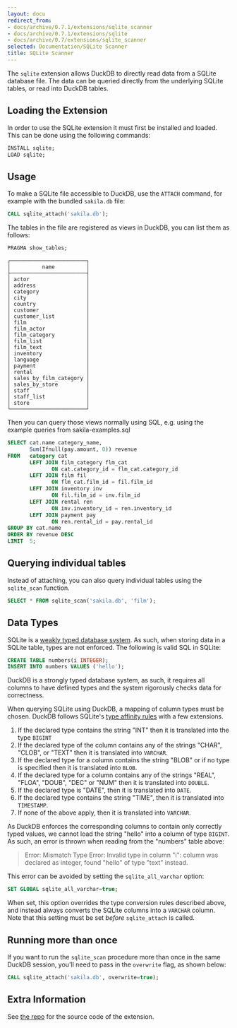 ```yaml
---
layout: docu
redirect_from:
- docs/archive/0.7.1/extensions/sqlite_scanner
- docs/archive/0.7.1/extensions/sqlite
- docs/archive/0.7/extensions/sqlite_scanner
selected: Documentation/SQLite Scanner
title: SQLite Scanner
---
```


The `sqlite` extension allows DuckDB to directly read data from a SQLite database file. The data can be queried directly from the underlying SQLite tables, or read into DuckDB tables.

## Loading the Extension

In order to use the SQLite extension it must first be installed and loaded. This can be done using the following commands:

```sql
INSTALL sqlite;
LOAD sqlite;
```

## Usage

To make a SQLite file accessible to DuckDB, use the `ATTACH` command, for example with the bundled `sakila.db` file:

```sql
CALL sqlite_attach('sakila.db');
```

The tables in the file are registered as views in DuckDB, you can list them as follows:

```sql
PRAGMA show_tables;
```
```
┌────────────────────────┐
│          name          │
├────────────────────────┤
│ actor                  │
│ address                │
│ category               │
│ city                   │
│ country                │
│ customer               │
│ customer_list          │
│ film                   │
│ film_actor             │
│ film_category          │
│ film_list              │
│ film_text              │
│ inventory              │
│ language               │
│ payment                │
│ rental                 │
│ sales_by_film_category │
│ sales_by_store         │
│ staff                  │
│ staff_list             │
│ store                  │
└────────────────────────┘
```

Then you can query those views normally using SQL, e.g. using the example queries from sakila-examples.sql

```sql
SELECT cat.name category_name, 
       Sum(Ifnull(pay.amount, 0)) revenue 
FROM   category cat 
       LEFT JOIN film_category flm_cat 
              ON cat.category_id = flm_cat.category_id 
       LEFT JOIN film fil 
              ON flm_cat.film_id = fil.film_id 
       LEFT JOIN inventory inv 
              ON fil.film_id = inv.film_id 
       LEFT JOIN rental ren 
              ON inv.inventory_id = ren.inventory_id 
       LEFT JOIN payment pay 
              ON ren.rental_id = pay.rental_id 
GROUP BY cat.name 
ORDER BY revenue DESC 
LIMIT  5; 
```

## Querying individual tables

Instead of attaching, you can also query individual tables using the `sqlite_scan` function.

```sql
SELECT * FROM sqlite_scan('sakila.db', 'film');
```

## Data Types

SQLite is a [weakly typed database system](https://www.sqlite.org/datatype3.html). As such, when storing data in a SQLite table, types are not enforced. The following is valid SQL in SQLite:

```sql
CREATE TABLE numbers(i INTEGER);
INSERT INTO numbers VALUES ('hello');
```

DuckDB is a strongly typed database system, as such, it requires all columns to have defined types and the system rigorously checks data for correctness.

When querying SQLite using DuckDB, a mapping of column types must be chosen. DuckDB follows SQLite's [type affinity rules](https://www.sqlite.org/datatype3.html#type_affinity) with a few extensions.

1. If the declared type contains the string "INT" then it is translated into the type `BIGINT`
2. If the declared type of the column contains any of the strings "CHAR", "CLOB", or "TEXT" then it is translated into `VARCHAR`.
3. If the declared type for a column contains the string "BLOB" or if no type is specified then it is translated into `BLOB`.
4. If the declared type for a column contains any of the strings "REAL", "FLOA", "DOUB", "DEC" or "NUM" then it is translated into `DOUBLE`.
5. If the declared type is "DATE", then it is translated into `DATE`.
6. If the declared type contains the string "TIME", then it is translated into `TIMESTAMP`.
7. If none of the above apply, then it is translated into `VARCHAR`.

As DuckDB enforces the corresponding columns to contain only correctly typed values, we cannot load the string "hello" into a column of type `BIGINT`. As such, an error is thrown when reading from the "numbers" table above:

> Error: Mismatch Type Error: Invalid type in column "i": column was declared as integer, found "hello" of type "text" instead.

This error can be avoided by setting the `sqlite_all_varchar` option:

```sql
SET GLOBAL sqlite_all_varchar=true;
```

When set, this option overrides the type conversion rules described above, and instead always converts the SQLite columns into a `VARCHAR` column. Note that this setting must be set *before* `sqlite_attach` is called.

## Running more than once

If you want to run the `sqlite_scan` procedure more than once in the same DuckDB session, you'll need to pass in the `overwrite` flag, as shown below:

```sql
CALL sqlite_attach('sakila.db', overwrite=true);
```

## Extra Information
See [the repo](https://github.com/duckdb/sqlite_scanner) for the source code of the extension.